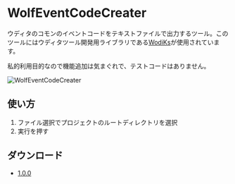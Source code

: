 # WolfEventCodeCreater

ウディタのコモンのイベントコードをテキストファイルで出力するツール。このツールにはウディタツール開発用ライブラリである[WodiKs](http://alphastella07ks.blog.shinobi.jp/wodiks/wodiks-release_alpha-version)が使用されています。

私的利用目的なので機能追加は気まぐれで、テストコードはありません。

![WolfEventCodeCreater](https://user-images.githubusercontent.com/661266/27504262-789bd662-58c1-11e7-9247-fc0686f4efc3.png)

## 使い方

1. ファイル選択でプロジェクトのルートディレクトリを選択
2. 実行を押す

## ダウンロード

- [1.0.0](https://drive.google.com/file/d/0B6XTw9szgIZtMHpuSno2bk5obUk/view?usp=sharing)
